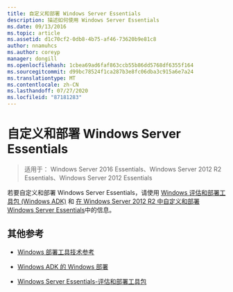 ```yaml
---
title: 自定义和部署 Windows Server Essentials
description: 描述如何使用 Windows Server Essentials
ms.date: 09/13/2016
ms.topic: article
ms.assetid: d1c70cf2-0db8-4b75-af46-73620b9e81c8
author: nnamuhcs
ms.author: coreyp
manager: dongill
ms.openlocfilehash: 1cbea69ad6faf863ccb55b86dd5768df6355f164
ms.sourcegitcommit: d99bc78524f1ca287b3e8fc06dba3c915a6e7a24
ms.translationtype: MT
ms.contentlocale: zh-CN
ms.lasthandoff: 07/27/2020
ms.locfileid: "87181283"
---
```

# <a name="customize-and-deploy-windows-server-essentials"></a>自定义和部署 Windows Server Essentials

>适用于： Windows Server 2016 Essentials、Windows Server 2012 R2 Essentials、Windows Server 2012 Essentials

 若要自定义和部署 Windows Server Essentials，请使用 [Windows 评估和部署工具包 (Windows ADK)](https://www.microsoft.com/download/details.aspx?id=39982) 和 [在 Windows Server 2012 R2 中自定义和部署 Windows Server Essentials](https://technet.microsoft.com/library/dn293241.aspx)中的信息。

## <a name="additional-references"></a>其他参考

-   [Windows 部署工具技术参考](https://technet.microsoft.com/library/hh825039.aspx)

-   [Windows ADK 的 Windows 部署](https://technet.microsoft.com/library/hh824947.aspx)

-   [Windows Server Essentials-评估和部署工具包](Assessment-and-Deployment-Kit-for-Windows-Server-Essentials.md)